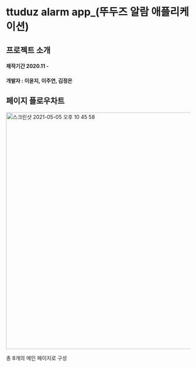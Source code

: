 # ttuduz alarm app_(뚜두즈 알람 애플리케이션)

## 프로젝트 소개
#### 제작기간 2020.11 - 
#### 개발자 : 이윤지, 이주연, 김정은




## 페이지 플로우차트
<img width="646" alt="스크린샷 2021-05-05 오후 10 45 58" src="https://user-images.githubusercontent.com/67693142/117151054-ab728780-adf3-11eb-9524-1bc19a0c2b1f.png">

총 8개의 메인 페이지로 구성
